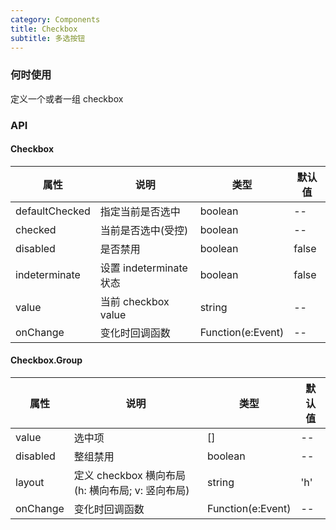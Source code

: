 ```yaml
---
category: Components
title: Checkbox
subtitle: 多选按钮
---
```


### 何时使用
定义一个或者一组 checkbox

### API 
#### Checkbox
| 属性 | 说明 | 类型 | 默认值 |
| --- | --- | --- | --- |
| defaultChecked | 指定当前是否选中 | boolean | -- |
| checked | 当前是否选中(受控) | boolean | -- |
| disabled | 是否禁用 | boolean | false |
| indeterminate | 设置 indeterminate 状态 | boolean | false |
| value | 当前 checkbox value | string | -- |
| onChange | 变化时回调函数 | Function(e:Event) | -- |

#### Checkbox.Group
| 属性 | 说明 | 类型 | 默认值 |
| --- | --- | --- | --- |
| value | 选中项 | [] | -- |
| disabled | 整组禁用 | boolean | -- |
| layout | 定义 checkbox 横向布局(h: 横向布局; v: 竖向布局) | string | 'h' |
| onChange | 变化时回调函数 | Function(e:Event) | -- |
